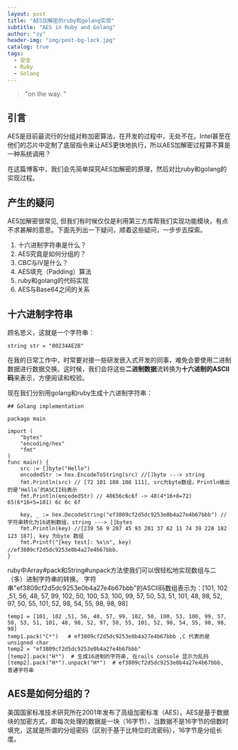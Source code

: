 ```yaml
---
layout: post
title: "AES加解密的ruby和golang实现"
subtitle: "AES in Ruby and Golang"
author: "zy"
header-img: "img/post-bg-lock.jpg"
catalog: true
tags:
  - 安全
  - Ruby
  - Golang 
---
```


> "on the way. "

## 引言

AES是目前最流行的分组对称加密算法，在开发的过程中，无处不在。Intel甚至在他们的芯片中定制了底层指令来让AES更快地执行，所以AES加解密过程算不算是一种系统调用？

在这篇博客中，我们会先简单探究AES加解密的原理，然后对比ruby和golang的实现过程。


## 产生的疑问

AES加解密很常见, 但我们有时候仅仅是利用第三方库帮我们实现功能模块，有点不求甚解的意思。下面先列出一下疑问，顺着这些疑问，一步步去探索。

 1. 十六进制字符串是什么？
 2. AES究竟是如何分组的？
 3. CBC与IV是什么？
 4. AES填充（Padding）算法
 5. ruby和golang的代码实现
 6. AES与Base64之间的关系
 
## 十六进制字符串

顾名思义，这就是一个字符串：

```string str = "00234AE2B" ```

在我的日常工作中，时常要对接一些研发嵌入式开发的同事，难免会要使用二进制数据进行数据交换。这时候，我们会将这些**二进制数据**流转换为**十六进制的ASCII码**来表示，方便阅读和校验。

现在我们分别用golang和ruby生成十六进制字符串：

```
## Golang implementation

package main

import (
	"bytes"
	"encoding/hex"
	"fmt"
)
func main() {
    src := []byte("Hello") 
    encodedStr := hex.EncodeToString(src) //[]byte ---> string
    fmt.Println(src) // [72 101 108 108 111], src为byte数组，Println输出的是‘Hello’的ASCII码表示
    fmt.Println(encodedStr) // 48656c6c6f -> 48(4*16+8=72) 65(6*16+5=101) 6c 6c 6f
   
    key, _ := hex.DecodeString("ef3809cf2d5dc9253e0b4a27e4b67bbb") // 字符串转化为16进制数组，string ---> []bytes
    fmt.Println(key) //[239 56 9 207 45 93 201 37 62 11 74 39 228 182 123 187], key 为byte 数组
    fmt.Printf("[key test]: %x\n", key) //ef3809cf2d5dc9253e0b4a27e4b67bbb，
}
```
ruby中Array#pack和String#unpack方法使我们可以很轻松地实现数组与二（多）进制字符串的转换。
字符串"ef3809cf2d5dc9253e0b4a27e4b67bbb"的ASCII码数组表示为：[101, 102 ,51, 56, 48, 57, 99, 102, 50, 100, 53, 100, 99, 57, 50, 53, 51, 101, 48, 98, 52, 97, 50, 55, 101, 52, 98, 54, 55, 98, 98, 98]
```
temp1 = [101, 102 ,51, 56, 48, 57, 99, 102, 50, 100, 53, 100, 99, 57, 50, 53, 51, 101, 48, 98, 52, 97, 50, 55, 101, 52, 98, 54, 55, 98, 98, 98]
temp1.pack("C*")   # ef3809cf2d5dc9253e0b4a27e4b67bbb ,C 代表的是 unsigned char
temp2 = "ef3809cf2d5dc9253e0b4a27e4b67bbb"
[temp2].pack("H*")  # 生成16进制的字符串, 在rails console 显示为乱码
[temp2].pack("H*").unpack("H*")  # ef3809cf2d5dc9253e0b4a27e4b67bbb, 普通字符串
```

## AES是如何分组的？

美国国家标准技术研究所在2001年发布了高级加密标准（AES）。AES是基于数据块的加密方式，即每次处理的数据是一块（16字节），当数据不是16字节的倍数时填充，这就是所谓的分组密码（区别于基于比特位的流密码），16字节是分组长度。
